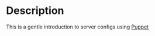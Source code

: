 # Description

This is a gentle introduction to server configs using [Puppet](https://www.puppet.com/docs/)
